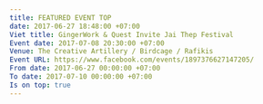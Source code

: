```yaml
---
title: FEATURED EVENT TOP
date: 2017-06-27 18:48:00 +07:00
Viet title: GingerWork & Quest Invite Jai Thep Festival
Event date: 2017-07-08 20:30:00 +07:00
Venue: The Creative Artillery / Birdcage / Rafikis
Event URL: https://www.facebook.com/events/1897376627147205/
From date: 2017-06-27 00:00:00 +07:00
To date: 2017-07-10 00:00:00 +07:00
Is on top: true
---
```


